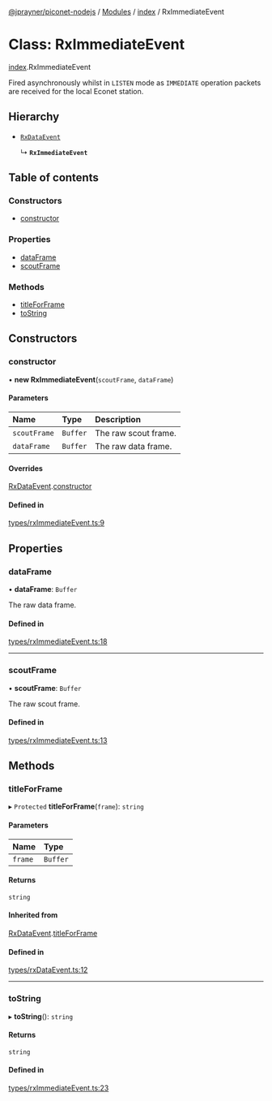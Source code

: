 [@jprayner/piconet-nodejs](../README.md) / [Modules](../modules.md) / [index](../modules/index.md) / RxImmediateEvent

# Class: RxImmediateEvent

[index](../modules/index.md).RxImmediateEvent

Fired asynchronously whilst in `LISTEN` mode as `IMMEDIATE` operation packets are received for the
local Econet station.

## Hierarchy

- [`RxDataEvent`](index.RxDataEvent.md)

  ↳ **`RxImmediateEvent`**

## Table of contents

### Constructors

- [constructor](index.RxImmediateEvent.md#constructor)

### Properties

- [dataFrame](index.RxImmediateEvent.md#dataframe)
- [scoutFrame](index.RxImmediateEvent.md#scoutframe)

### Methods

- [titleForFrame](index.RxImmediateEvent.md#titleforframe)
- [toString](index.RxImmediateEvent.md#tostring)

## Constructors

### constructor

• **new RxImmediateEvent**(`scoutFrame`, `dataFrame`)

#### Parameters

| Name | Type | Description |
| :------ | :------ | :------ |
| `scoutFrame` | `Buffer` | The raw scout frame. |
| `dataFrame` | `Buffer` | The raw data frame. |

#### Overrides

[RxDataEvent](index.RxDataEvent.md).[constructor](index.RxDataEvent.md#constructor)

#### Defined in

[types/rxImmediateEvent.ts:9](https://github.com/jprayner/piconet/blob/aed9c79/driver/nodejs/src/types/rxImmediateEvent.ts#L9)

## Properties

### dataFrame

• **dataFrame**: `Buffer`

The raw data frame.

#### Defined in

[types/rxImmediateEvent.ts:18](https://github.com/jprayner/piconet/blob/aed9c79/driver/nodejs/src/types/rxImmediateEvent.ts#L18)

___

### scoutFrame

• **scoutFrame**: `Buffer`

The raw scout frame.

#### Defined in

[types/rxImmediateEvent.ts:13](https://github.com/jprayner/piconet/blob/aed9c79/driver/nodejs/src/types/rxImmediateEvent.ts#L13)

## Methods

### titleForFrame

▸ `Protected` **titleForFrame**(`frame`): `string`

#### Parameters

| Name | Type |
| :------ | :------ |
| `frame` | `Buffer` |

#### Returns

`string`

#### Inherited from

[RxDataEvent](index.RxDataEvent.md).[titleForFrame](index.RxDataEvent.md#titleforframe)

#### Defined in

[types/rxDataEvent.ts:12](https://github.com/jprayner/piconet/blob/aed9c79/driver/nodejs/src/types/rxDataEvent.ts#L12)

___

### toString

▸ **toString**(): `string`

#### Returns

`string`

#### Defined in

[types/rxImmediateEvent.ts:23](https://github.com/jprayner/piconet/blob/aed9c79/driver/nodejs/src/types/rxImmediateEvent.ts#L23)
